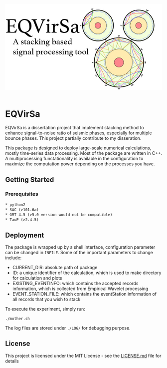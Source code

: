 <div align="center">
  <img src="https://github.com/Leviyu/EQVirSa/blob/master/img/EQVirSa.jpg"><br><br>
</div>

# EQVirSa


EQVirSa is a dissertation project that implement stacking method to enhance signal-to-noise ratio of seismic phases, especially for multiple bounce phases. This project partially contribute to my disseration.

This package is designed to deploy large-scale numerical calculations, mostly time-series data processing. Most of the package are written in C++. A multiprocessing functationality is available in the configuration to maximize the computation power depending on the processes you have.


## Getting Started

### Prerequisites

```
* python2
* SAC (>101.6a)
* GMT 4.5 (>5.0 version would not be compatible)
* TauP (>2.4.5)
```

## Deployment

The package is wrapped up by a shell interface, configuration parameter can be changed in `INFILE`. Some of the important parameters to change include:
* CURRENT_DIR: absolute path of package
* ID: a unique identifier of the calculation, which is used to make directory for calculation and plots
* EXISTING_EVENTINFO: which contains the accepted records information, which is collected from Empirical Wavelet processing
* EVENT_STATION_FILE: which contains the eventStation information of all records that you wish to stack

To execute the experiment, simply run:
```
./mother.sh 
```

The log files are stored under `./LOG/` for debugging purpose.

## License

This project is licensed under the MIT License - see the [LICENSE.md](LICENSE.md) file for details


